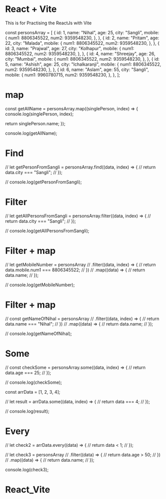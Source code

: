 # React + Vite

This is for Practising the ReactJs with Vite

const personsArray = [
{
id: 1,
name: "Nihal",
age: 25,
city: "Sangli",
mobile: {
num1: 8806345522,
num2: 9359548230,
},
},
{
id: 2,
name: "Pritam",
age: 22,
city: "Malada",
mobile: {
num1: 8806345522,
num2: 9359548230,
},
},
{
id: 3,
name: "Prajwal",
age: 27,
city: "Kolhapur",
mobile: {
num1: 8806345522,
num2: 9359548230,
},
},
{
id: 4,
name: "Shreejay",
age: 26,
city: "Mumbai",
mobile: {
num1: 8806345522,
num2: 9359548230,
},
},
{
id: 5,
name: "Ashish",
age: 25,
city: "Ichalkaranji",
mobile: {
num1: 8806345522,
num2: 9359548230,
},
},
{
id: 6,
name: "Aslam",
age: 55,
city: "Sangli",
mobile: {
num1: 9960780715,
num2: 9359548230,
},
},
];

# map

const getAllName = personsArray.map((singlePerson, index) => {
console.log(singlePerson, index);

return singlePerson.name;
});

console.log(getAllName);

# Find

// let getPersonFromSangli = personsArray.find((data, index) => {
// return data.city === "Sangli";
// });

// console.log(getPersonFromSangli);

# Filter

// let getAllPersonsFromSangli = personsArray.filter((data, index) => {
// return data.city === "Sangli";
// });

// console.log(getAllPersonsFromSangli);

# Filter + map

// let getMobileNumber = personsArray
// .filter((data, index) => {
// return data.mobile.num1 === 8806345522;
// })
// .map((data) => {
// return data.name;
// });

// console.log(getMobileNumber);

# Filter + map

// const getNameOfNihal = personsArray
// .filter((data, index) => {
// return data.name === "Nihal";
// })
// .map((data) => {
// return data.name;
// });

// console.log(getNameOfNihal);

# Some

// const checkSome = personsArray.some((data, index) => {
// return data.age === 25;
// });

// console.log(checkSome);

const arrData = [1, 2, 3, 4];

// let result = arrData.some((data, index) => {
// return data === 4;
// });

// console.log(result);

# Every

// let check2 = arrData.every((data) => {
// return data < 1;
// });

// let check3 = personsArray
// .filter((data) => {
// return data.age > 50;
// })
// .map((data) => {
// return data.name;
// });

console.log(check3);

# React_Vite
